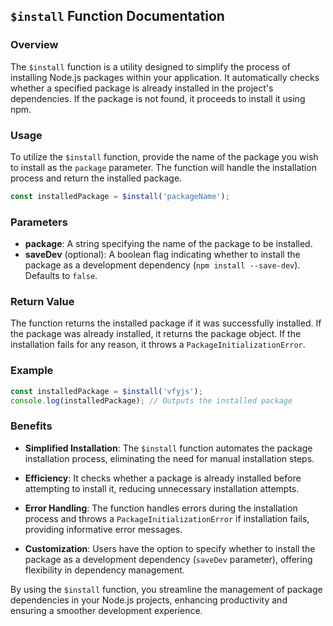 ## `$install` Function Documentation

### Overview

The `$install` function is a utility designed to simplify the process of installing Node.js packages within your application. It automatically checks whether a specified package is already installed in the project's dependencies. If the package is not found, it proceeds to install it using npm.

### Usage

To utilize the `$install` function, provide the name of the package you wish to install as the `package` parameter. The function will handle the installation process and return the installed package.

```javascript
const installedPackage = $install('packageName');
```

### Parameters

- **package**: A string specifying the name of the package to be installed.
- **saveDev** (optional): A boolean flag indicating whether to install the package as a development dependency (`npm install --save-dev`). Defaults to `false`.

### Return Value

The function returns the installed package if it was successfully installed. If the package was already installed, it returns the package object. If the installation fails for any reason, it throws a `PackageInitializationError`.

### Example

```javascript
const installedPackage = $install('vfyjs');
console.log(installedPackage); // Outputs the installed package
```

### Benefits

- **Simplified Installation**: The `$install` function automates the package installation process, eliminating the need for manual installation steps.
  
- **Efficiency**: It checks whether a package is already installed before attempting to install it, reducing unnecessary installation attempts.

- **Error Handling**: The function handles errors during the installation process and throws a `PackageInitializationError` if installation fails, providing informative error messages.

- **Customization**: Users have the option to specify whether to install the package as a development dependency (`saveDev` parameter), offering flexibility in dependency management.

By using the `$install` function, you streamline the management of package dependencies in your Node.js projects, enhancing productivity and ensuring a smoother development experience.
